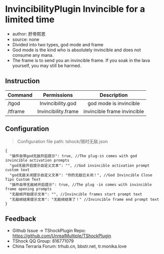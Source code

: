# InvincibilityPlugin Invincible for a limited time

- author: 肝帝熙恩
- source: none
- Divided into two types, god mode and frame
- God mode is the kind who is absolutely invincible and does not consume any mana.
- The frame is to send you an invincible frame. If you soak in the lava yourself, you may still be harmed.


## Instruction

| Command                 |         Permissions          |  Description   |
|--------------------|:-------------------:|:-----:|
| /tgod   |  Invincibility.god  | god mode is invincible |
| /tframe | Invincibility.frame | invincible frame invincible |

## Configuration
> Configuration file path: tshock/限时无敌.json
```json5
{
  "插件自带god无敌开启提示": true, //The plug-in comes with god invincible activation prompts
  "god无敌开启提示自定义文本": "", //God invincible activation prompt custom text
  "god无敌关闭提示自定义文本": "你的无敌已关闭！", //God Invincible Close Tips Custom Text
  "插件自带无敌帧开启提示": true, //The plug -in comes with invincible frame opening prompts
  "无敌帧开始提示文本": "", //Invincible frames start prompt text
  "无敌帧结束提示文本": "无敌帧结束了！" //Invincible frame end prompt text
}
```

## Feedback
- Github Issue -> TShockPlugin Repo: https://github.com/UnrealMultiple/TShockPlugin
- TShock QQ Group: 816771079
- China Terraria Forum: trhub.cn, bbstr.net, tr.monika.love
